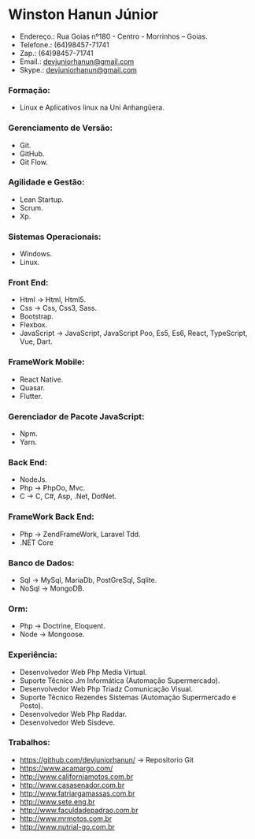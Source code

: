 # Winston Hanun Júnior																		

* Endereço.: Rua Goias nº180 - Centro - Morrinhos – Goias.  
* Telefone.: (64)98457-71741
* Zap.:      (64)98457-71741  
* Email.: <devjuniorhanun@gmail.com>  
* Skype.: <devjuniorhanun@gmail.com>  

### Formação:																				

* Linux e Aplicativos linux na Uni Anhangüera.

### Gerenciamento de Versão:																

* Git.
* GitHub.
* Git Flow.

### Agilidade e Gestão:																		
* Lean Startup.
* Scrum.
* Xp.

### Sistemas Operacionais:																	
* Windows.
* Linux.

### Front End:																				
* Html -> Html, Html5.
* Css -> Css, Css3, Sass.
* Bootstrap.
* Flexbox.
* JavaScript -> JavaScript, JavaScript Poo, Es5, Es6, React, TypeScript, Vue, Dart.


### FrameWork Mobile:
* React Native.
* Quasar.
* Flutter.

### Gerenciador de Pacote JavaScript:															
* Npm.
* Yarn.

### Back End:																				
* NodeJs.
* Php -> PhpOo, Mvc.
* C -> C, C#, Asp, .Net, DotNet.

### FrameWork Back End:																	
* Php -> ZendFrameWork, Laravel Tdd.
* .NET Core

### Banco de Dados:																			
* Sql -> MySql, MariaDb, PostGreSql, Sqlite.
* NoSql -> MongoDB.

### Orm:
* Php -> Doctrine, Eloquent.
* Node -> Mongoose.

### Experiência:																				
* Desenvolvedor Web Php Media Virtual. 
* Suporte Têcnico Jm Informática (Automação Supermercado).
* Desenvolvedor Web Php Triadz Comunicação Visual. 
* Suporte Têcnico Rezendes Sistemas (Automação Supermercado e Posto).
* Desenvolvedor Web Php Raddar. 
* Desenvolvedor Web Sisdeve.

### Trabalhos:																				
* https://github.com/devjuniorhanun/ → Repositorio Git
* https://www.acamargo.com/
* http://www.californiamotos.com.br
* http://www.casasenador.com.br
* http://www.fatriargamassas.com.br
* http://www.sete.eng.br
* http://www.faculdadepadrao.com.br
* http://www.mrmotos.com.br
* http://www.nutrial-go.com.br
